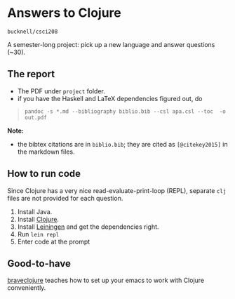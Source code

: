 # Answers to Clojure

`bucknell/csci208`

A semester-long project: pick up a new language and answer questions (~30).


## The report

- The PDF under `project` folder.
- if you have the Haskell and LaTeX dependencies figured out, do 

> `pandoc -s *.md --bibliography biblio.bib --csl apa.csl --toc  -o out.pdf` 


__Note:__ 

- the bibtex citations are in `biblio.bib`; they are cited as `[@citekey2015]` in the markdown files.


## How to run code

Since Clojure has a very nice read-evaluate-print-loop (REPL), separate `clj` files are not provided for each question.

1. Install Java.
2. Install [Clojure](http://clojure.org/getting_started).
3. Install [Leiningen](http://leiningen.org) and get the dependencies right.
4. Run `lein repl`
5. Enter code at the prompt


## Good-to-have

[braveclojure](http://www.braveclojure.com/basic-emacs/) teaches how to set up your emacs to work with Clojure conveniently.
